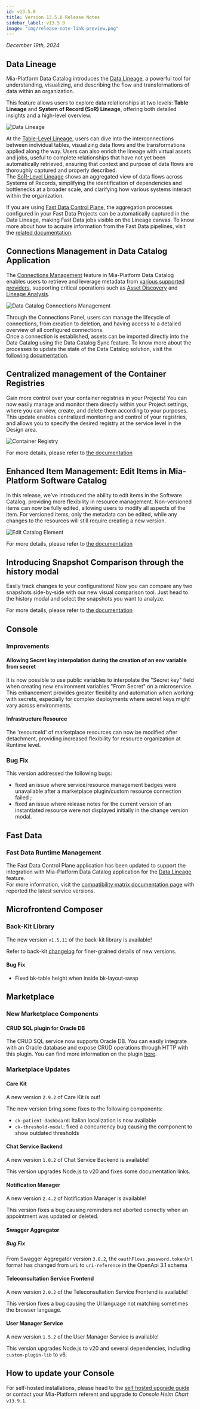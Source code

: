 ```yaml
---
id: v13.5.0
title: Version 13.5.0 Release Notes
sidebar_label: v13.5.0
image: "img/release-note-link-preview.png"
---
```


_December 19th, 2024_

## Data Lineage

Mia-Platform Data Catalog introduces the [Data Lineage](/docs/13.x.x/data_catalog/frontend/data_lineage), a powerful tool for understanding, visualizing, and describing the flow and transformations of data within an organization.  

This feature allows users to explore data relationships at two levels: **Table Lineage** and **System of Record (SoR) Lineage**, offering both detailed insights and a high-level overview. 

![Data Lineage](img/data-lineage-overview.png)

At the [Table-Level Lineage](/docs/13.x.x/data_catalog/frontend/data_lineage#table-level-lineage), users can dive into the interconnections between individual tables, visualizing data flows and the transformations applied along the way. Users can also enrich the lineage with virtual assets and jobs, useful to complete relationships that have not yet been automatically retrieved, ensuring that context and purpose of data flows are thoroughly captured and properly described.  
The [SoR-Level Lineage](/docs/13.x.x/data_catalog/frontend/data_lineage#system-of-record-level-lineage) shows an aggregated view of data flows across Systems of Records, simplifying the identification of dependencies and bottlenecks at a broader scale, and clarifying how various systems interact within the organization.

If you are using [Fast Data Control Plane](/fast_data/runtime_management/overview), the aggregation processes configured in your Fast Data Projects can be automatically captured in the Data Lineage, making Fast Data jobs visible on the Lineage canvas. To know more about how to acquire information from the Fast Data pipelines, visit the [related documentation](/docs/13.x.x/data_catalog/docs/13.x.x/data_catalog_job_runner#fast-data-jobs-sync).

## Connections Management in Data Catalog Application

The [Connections Management](/docs/13.x.x/data_catalog/frontend/docs/13.x.x/data_catalog_connections) feature in Mia-Platform Data Catalog enables users to retrieve and leverage metadata from [various supported providers](/docs/13.x.x/data_catalog/frontend/docs/13.x.x/data_catalog_connections#connection-providers), supporting critical operations such as [Asset Discovery](/docs/13.x.x/data_catalog/frontend/docs/13.x.x/data_catalog_assets) and [Lineage Analysis](/docs/13.x.x/data_catalog/frontend/data_lineage).  

![Data Catalog Connections Management](img/data-catalog-connections-management.png)

Through the Connections Panel, users can manage the lifecycle of connections, from creation to deletion, and having access to a detailed overview of all configured connections.  
Once a connection is established, assets can be imported directly into the Data Catalog using the Data Catalog Sync feature. To know more about the processes to update the state of the Data Catalog solution, visit the [following documentation](/docs/13.x.x/data_catalog/docs/13.x.x/data_catalog_job_runner#available-jobs).

## Centralized management of the Container Registries 

Gain more control over your container registries in your Projects! You can now easily manage and monitor them directly within your Project settings, where you can view, create, and delete them according to your purposes. 
This update enables centralized monitoring and control of your registries, and allows you to specify the desired registry at the service level in the Design area.

![Container Registry](img/container_registry.png)

For more details, please refer to [the documentation](/docs/13.x.x/console/project-configuration/project-settings#container-registries)

## Enhanced Item Management: Edit Items in Mia-Platform Software Catalog

In this release, we’ve introduced the ability to edit items in the Software Catalog, providing more flexibility in resource management. Non-versioned items can now be fully edited, allowing users to modify all aspects of the item. For versioned items, only the metadata can be edited, while any changes to the resources will still require creating a new version.

![Edit Catalog Element](img/edit_catalog.png)

For more details, please refer to [the documentation](/docs/13.x.x/software-catalog/manage-items/software-catalog-ui/update/overview)

## Introducing Snapshot Comparison through the history modal 

Easily track changes to your configurations! Now you can compare any two snapshots side-by-side with our new visual comparison tool. Just head to the history modal and select the snapshots you want to analyze.

For more details, please refer to [the documentation](/docs/13.x.x/development_suite/set-up-infrastructure/revisions-and-versions)

## Console

### Improvements

#### Allowing Secret key interpolation during the creation of an env variable from secret

It is now possible to use public variables to interpolate the "Secret key" field when creating new environment variables "From Secret" on a microservice. This enhancement provides greater flexibility and automation when working with secrets, especially for complex deployments where secret keys might vary across environments.

#### Infrastructure Resource

The 'resourceId' of marketplace resources can now be modified after detachment, providing increased flexibility for resource organization at Runtime level.

### Bug Fix

This version addressed the following bugs:

* fixed an issue where service/resource management badges were unavailable after a marketplace plugin/custom resource connection failed ;
* fixed an issue where release notes for the current version of an instantiated resource were not displayed initially in the change version modal.

## Fast Data

### Fast Data Runtime Management

The Fast Data Control Plane application has been updated to support the integration with Mia-Platform Data Catalog application for the [Data Lineage](#data-lineage) feature.  
For more information, visit the [compatibility matrix documentation page](/docs/13.x.x/fast_data/runtime_management/compatibility_matrix#service-latest-versions) with reported the latest service versions.

## Microfrontend Composer

### Back-Kit Library

The new version `v1.5.11` of the back-kit library is available!

Refer to back-kit [changelog](/docs/13.x.x/microfrontend-composer/back-kit/changelog) for finer-grained details of new versions.

#### Bug Fix

* Fixed bk-table height when inside bk-layout-swap

## Marketplace

### New Marketplace Components

#### CRUD SQL plugin for Oracle DB

The CRUD SQL service now supports Oracle DB. You can easily integrate with an Oracle database and expose CRUD operations through HTTP with this plugin.
You can find more information on the plugin [here](/docs/13.x.x/runtime_suite/crud-sql/10_overview).

### Marketplace Updates

#### Care Kit

A new version `2.9.2` of Care Kit is out!

The new version bring some fixes to the following components:

- `ck-patient-dashboard`: Italian localization is now available
- `ck-threshold-modal`: fixed a concurrency bug causing the component to show outdated thresholds  

#### Chat Service Backend

A new version `1.0.2` of Chat Service Backend is available!

This version upgrades Node.js to v20 and fixes some documentation links.

#### Notification Manager

A new version `2.4.2` of Notification Manager is available!

This version fixes a bug causing reminders not aborted correctly when an appointment was updated or deleted. 

#### Swagger Aggregator

##### Bug Fix

From Swagger Aggregator version `3.8.2`, the `oauthFlows.password.tokenUrl` format has changed from `uri` to `uri-reference` in the OpenApi 3.1 schema

#### Teleconsultation Service Frontend

A new version `2.0.2` of the Teleconsultation Service Frontend is available!

This version fixes a bug causing the UI language not matching sometimes the browser language.

#### User Manager Service

A new version `1.5.2` of the User Manager Service is available!

This version upgrades Node.js to v20 and several dependencies, including `custom-plugin-lib` to v6.

## How to update your Console

For self-hosted installations, please head to the [self hosted upgrade guide](/docs/13.x.x/infrastructure/self-hosted/installation-chart/how-to-upgrade) or contact your Mia-Platform referent and upgrade to _Console Helm Chart_ `v13.9.1`.
